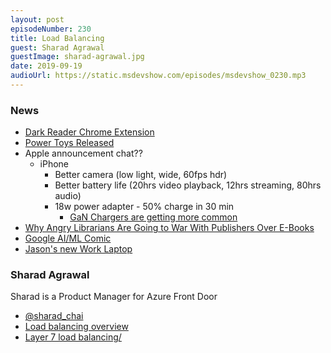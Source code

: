 ```yaml
---
layout: post
episodeNumber: 230
title: Load Balancing
guest: Sharad Agrawal
guestImage: sharad-agrawal.jpg
date: 2019-09-19
audioUrl: https://static.msdevshow.com/episodes/msdevshow_0230.mp3
--- 
```


### News

 - [Dark Reader Chrome Extension](https://chrome.google.com/webstore/detail/dark-reader/eimadpbcbfnmbkopoojfekhnkhdbieeh)
 - [Power Toys Released](https://insider.windows.com/en-us/articles/announcing-the-first-preview-and-code-release-of-powertoys/)
 - Apple announcement chat??
     - iPhone
         - Better camera (low light, wide, 60fps hdr)
         - Better battery life (20hrs video playback, 12hrs streaming, 80hrs audio)
         - 18w power adapter - 50% charge in 30 min
             - [GaN Chargers are getting more common](https://www.amazon.com/gp/product/B07PT7XMP9/)
 - [Why Angry Librarians Are Going to War With Publishers Over E-Books](https://slate.com/business/2019/09/e-book-library-publisher-buying-controversy-petition.html)
 - [Google AI/ML Comic](https://cloud.google.com/products/ai/ml-comic-1/)
 - [Jason's new Work Laptop](https://www.dell.com/en-us/work/shop/dell-laptops-and-notebooks/new-xps-13-2-in-1-7390/spd/xps-13-7390-2-in-1-laptop/cax13w10p1c115)

### Sharad Agrawal

Sharad is a Product Manager for Azure Front Door

 - [@sharad_chai](https://twitter.com/sharad_chai)
 - [Load balancing overview](https://docs.microsoft.com/en-us/azure/architecture/guide/technology-choices/load-balancing-overview)
 - [Layer 7 load balancing/](https://www.nginx.com/resources/glossary/layer-7-load-balancing/)